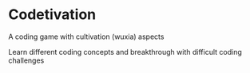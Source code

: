 # Codetivation

A coding game with cultivation (wuxia) aspects

Learn different coding concepts and breakthrough with difficult coding challenges
